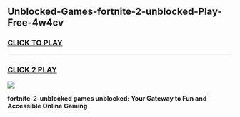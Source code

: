 
## Unblocked-Games-fortnite-2-unblocked-Play-Free-4w4cv
<h3>
<a href="https://premium76.site?title=fortnite-2-unblocked&ref=21A">CLICK TO PLAY</a></h3>
<hr>

<h3>
<a href="https://premium76.site?title=fortnite-2-unblocked&ref=21A">CLICK 2 PLAY</a>
  
</h3>

<a href="https://premium76.site?title=fortnite-2-unblocked&ref=21A"><img src="https://clearcache.store/games.png"></a>


**fortnite-2-unblocked games unblocked: Your Gateway to Fun and Accessible Online Gaming**
